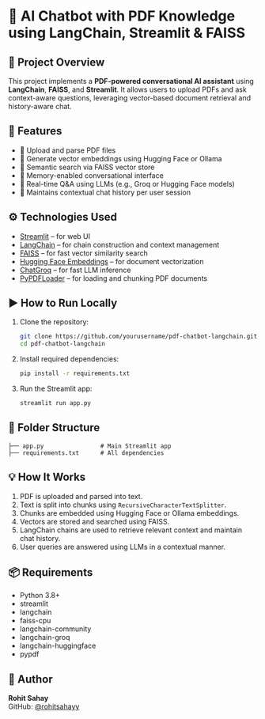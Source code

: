 # 🧠 AI Chatbot with PDF Knowledge using LangChain, Streamlit & FAISS

## 📌 Project Overview

This project implements a **PDF-powered conversational AI assistant** using **LangChain**, **FAISS**, and **Streamlit**. It allows users to upload PDFs and ask context-aware questions, leveraging vector-based document retrieval and history-aware chat.

## 🚀 Features

- 📄 Upload and parse PDF files
- 🧠 Generate vector embeddings using Hugging Face or Ollama
- 🔎 Semantic search via FAISS vector store
- 💬 Memory-enabled conversational interface
- 🧰 Real-time Q&A using LLMs (e.g., Groq or Hugging Face models)
- 🔄 Maintains contextual chat history per user session

## ⚙️ Technologies Used

- [Streamlit](https://streamlit.io/) – for web UI
- [LangChain](https://www.langchain.com/) – for chain construction and context management
- [FAISS](https://github.com/facebookresearch/faiss) – for fast vector similarity search
- [Hugging Face Embeddings](https://huggingface.co/) – for document vectorization
- [ChatGroq](https://groq.com/) – for fast LLM inference
- [PyPDFLoader](https://python.langchain.com/docs/modules/data_connection/document_loaders/pdf/) – for loading and chunking PDF documents

## ▶️ How to Run Locally

1. Clone the repository:

   ```bash
   git clone https://github.com/yourusername/pdf-chatbot-langchain.git
   cd pdf-chatbot-langchain
   ```

2. Install required dependencies:

   ```bash
   pip install -r requirements.txt
   ```

3. Run the Streamlit app:

   ```bash
   streamlit run app.py
   ```

## 📂 Folder Structure

```
├── app.py                # Main Streamlit app
├── requirements.txt      # All dependencies
```

## 💡 How It Works

1. PDF is uploaded and parsed into text.
2. Text is split into chunks using `RecursiveCharacterTextSplitter`.
3. Chunks are embedded using Hugging Face or Ollama embeddings.
4. Vectors are stored and searched using FAISS.
5. LangChain chains are used to retrieve relevant context and maintain chat history.
6. User queries are answered using LLMs in a contextual manner.

## 📦 Requirements

- Python 3.8+
- streamlit
- langchain
- faiss-cpu
- langchain-community
- langchain-groq
- langchain-huggingface
- pypdf

## 👤 Author

**Rohit Sahay**  
GitHub: [@rohitsahayy](https://github.com/rohitsahayy)
